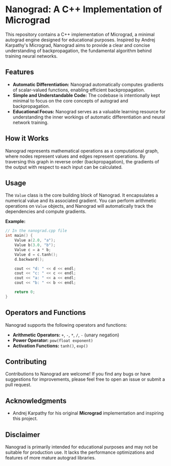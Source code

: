# Nanograd: A C++ Implementation of Micrograd

This repository contains a C++ implementation of Micrograd, a minimal autograd engine designed for educational purposes. Inspired by Andrej Karpathy's Micrograd, Nanograd aims to provide a clear and concise understanding of backpropagation, the fundamental algorithm behind training neural networks.

## Features

- **Automatic Differentiation:** Nanograd automatically computes gradients of scalar-valued functions, enabling efficient backpropagation.
- **Simple and Understandable Code:** The codebase is intentionally kept minimal to focus on the core concepts of autograd and backpropagation.
- **Educational Focus:** Nanograd serves as a valuable learning resource for understanding the inner workings of automatic differentiation and neural network training.

## How it Works

Nanograd represents mathematical operations as a computational graph, where nodes represent values and edges represent operations. By traversing this graph in reverse order (backpropagation), the gradients of the output with respect to each input can be calculated.

## Usage

The `Value` class is the core building block of Nanograd. It encapsulates a numerical value and its associated gradient. You can perform arithmetic operations on `Value` objects, and Nanograd will automatically track the dependencies and compute gradients.

**Example:**

```cpp
// In the nanograd.cpp file
int main() {
    Value a(2.0, "a");
    Value b(3.0, "b");
    Value c = a * b;
    Value d = c.tanh();
    d.backward();

    cout << "d: " << d << endl;
    cout << "c: " << c << endl;
    cout << "a: " << a << endl;
    cout << "b: " << b << endl;

    return 0;
}
```

## Operators and Functions

Nanograd supports the following operators and functions:

- **Arithmetic Operators:** `+`, `-`, `*`, `/`, `-` (unary negation)
- **Power Operator:** `pow(float exponent)`
- **Activation Functions:** `tanh()`, `exp()`

## Contributing

Contributions to Nanograd are welcome! If you find any bugs or have suggestions for improvements, please feel free to open an issue or submit a pull request.

## Acknowledgments

- Andrej Karpathy for his original <b>Micrograd</b> implementation and inspiring this project.

## Disclaimer

Nanograd is primarily intended for educational purposes and may not be suitable for production use. It lacks the performance optimizations and features of more mature autograd libraries.

